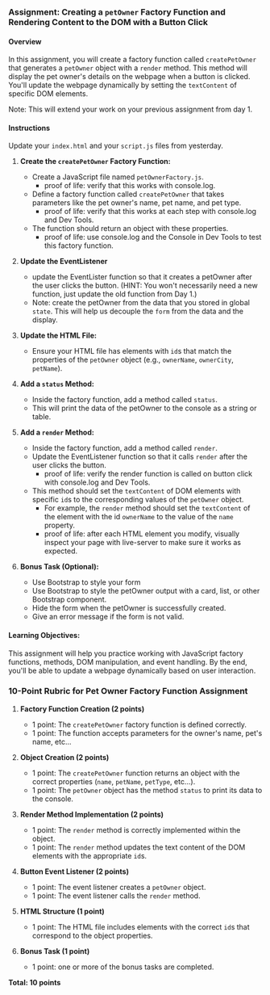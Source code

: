### Assignment: Creating a `petOwner` Factory Function and Rendering Content to the DOM with a Button Click

#### Overview
In this assignment, you will create a factory function called `createPetOwner` that generates a `petOwner` object with a `render` method. This method will display the pet owner's details on the webpage when a button is clicked. You'll update the webpage dynamically by setting the `textContent` of specific DOM elements.

Note: This will extend your work on your previous assignment from day 1.

#### Instructions

Update your `index.html` and your `script.js` files from yesterday.

1. **Create the `createPetOwner` Factory Function:**
   - Create a JavaScript file named `petOwnerFactory.js`.
     - proof of life: verify that this works with console.log.
   - Define a factory function called `createPetOwner` that takes parameters like the pet owner's name, pet name, and pet type.
     - proof of life: verify that this works at each step with console.log and Dev Tools.
   - The function should return an object with these properties.
     - proof of life: use console.log and the Console in Dev Tools to test this factory function.

2. **Update the EventListener**
   - update the EventLister function so that it creates a petOwner after the user clicks the button. (HINT: You won't necessarily need a new function, just update the old function from Day 1.)
   - Note: create the petOwner from the data that you stored in global `state`. This will help us decouple the `form` from the data and the display.

3. **Update the HTML File:**
   - Ensure your HTML file has elements with `id`s that match the properties of the `petOwner` object (e.g., `ownerName`, `ownerCity`, `petName`).

4. **Add a `status` Method:**
   - Inside the factory function, add a method called `status`.
   - This will print the data of the petOwner to the console as a string or table.

5. **Add a `render` Method:**
   - Inside the factory function, add a method called `render`.
   - Update the EventListener function so that it calls `render` after the user clicks the button.
     - proof of life: verify the render function is called on button click with console.log and Dev Tools.
   - This method should set the `textContent` of DOM elements with specific `id`s to the corresponding values of the `petOwner` object.
     - For example, the `render` method should set the `textContent` of the element with the id `ownerName` to the value of the `name` property.
     - proof of life: after each HTML element you modify, visually inspect your page with live-server to make sure it works as expected.

6. **Bonus Task (Optional):**
   - Use Bootstrap to style your form
   - Use Bootstrap to style the petOwner output with a card, list, or other Bootstrap component.
   - Hide the form when the petOwner is successfully created.
   - Give an error message if the form is not valid.

#### Learning Objectives:
This assignment will help you practice working with JavaScript factory functions, methods, DOM manipulation, and event handling. By the end, you'll be able to update a webpage dynamically based on user interaction.

### 10-Point Rubric for Pet Owner Factory Function Assignment

1. **Factory Function Creation (2 points)**  
   - 1 point: The `createPetOwner` factory function is defined correctly.
   - 1 point: The function accepts parameters for the owner's name, pet's name, etc...

2. **Object Creation (2 points)**  
   - 1 point: The `createPetOwner` function returns an object with the correct properties (`name`, `petName`, `petType`, etc...).
   - 1 point: The `petOwner` object has the method `status` to print its data to the console.

3. **Render Method Implementation (2 points)**  
   - 1 point: The `render` method is correctly implemented within the object.
   - 1 point: The `render` method updates the text content of the DOM elements with the appropriate `id`s.

4. **Button Event Listener (2 points)**  
   - 1 point: The event listener creates a `petOwner` object.
   - 1 point: The event listener calls the `render` method.

5. **HTML Structure (1 point)**  
   - 1 point: The HTML file includes elements with the correct `id`s that correspond to the object properties.

6. **Bonus Task (1 point)**  
   - 1 point: one or more of the bonus tasks are completed.

**Total: 10 points**
